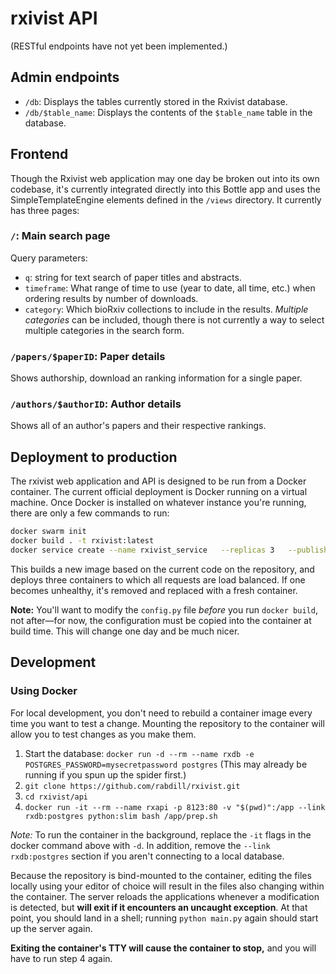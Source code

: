 # rxivist API

(RESTful endpoints have not yet been implemented.)

## Admin endpoints

* `/db`: Displays the tables currently stored in the Rxivist database.
* `/db/$table_name`: Displays the contents of the `$table_name` table in the database.

## Frontend

Though the Rxivist web application may one day be broken out into its own codebase, it's currently integrated directly into this Bottle app and uses the SimpleTemplateEngine elements defined in the `/views` directory. It currently has three pages:

### `/`: Main search page
Query parameters:
* `q`: string for text search of paper titles and abstracts.
* `timeframe`: What range of time to use (year to date, all time, etc.) when ordering results by number of downloads.
* `category`: Which bioRxiv collections to include in the results. *Multiple categories* can be included, though there is not currently a way to select multiple categories in the search form.

### `/papers/$paperID`: Paper details
Shows authorship, download an ranking information for a single paper.

### `/authors/$authorID`: Author details
Shows all of an author's papers and their respective rankings.


## Deployment to production
The rxivist web application and API is designed to be run from a Docker container. The current official deployment is Docker running on a virtual machine. Once Docker is installed on whatever instance you're running, there are only a few commands to run:

```sh
docker swarm init
docker build . -t rxivist:latest
docker service create --name rxivist_service   --replicas 3   --publish published=80,target=80 rxivist:latest
```

This builds a new image based on the current code on the repository, and deploys three containers to which all requests are load balanced. If one becomes unhealthy, it's removed and replaced with a fresh container.

**Note:** You'll want to modify the `config.py` file *before* you run `docker build`, not after—for now, the configuration must be copied into the container at build time. This will change one day and be much nicer.

## Development

### Using Docker

For local development, you don't need to rebuild a container image every time you want to test a change. Mounting the repository to the container will allow you to test changes as you make them.

1. Start the database: `docker run -d --rm --name rxdb -e POSTGRES_PASSWORD=mysecretpassword postgres` (This may already be running if you spun up the spider first.)
1. `git clone https://github.com/rabdill/rxivist.git`
1. `cd rxivist/api`
1. `docker run -it --rm --name rxapi -p 8123:80 -v "$(pwd)":/app --link rxdb:postgres python:slim bash /app/prep.sh`

*Note:* To run the container in the background, replace the `-it` flags in the docker command above with `-d`. In addition, remove the `--link rxdb:postgres` section if you aren't connecting to a local database.

Because the repository is bind-mounted to the container, editing the files locally using your editor of choice will result in the files also changing within the container. The server reloads the applications whenever a modification is detected, but **will exit if it encounters an uncaught exception**. At that point, you should land in a shell; running `python main.py` again should start up the server again.

**Exiting the container's TTY will cause the container to stop,** and you will have to run step 4 again.
